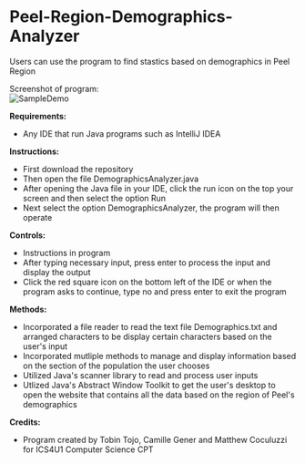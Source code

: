 # Peel-Region-Demographics-Analyzer
Users can use the program to find stastics based on demographics in Peel Region

Screenshot of program:
<br />![SampleDemo](https://user-images.githubusercontent.com/69814148/105614815-d9c6dc80-5d99-11eb-9ffa-8c0f44282619.png)

__Requirements:__ 
- Any IDE that run Java programs such as IntelliJ IDEA 

 __Instructions:__
- First download the repository
- Then open the file DemographicsAnalyzer.java
- After opening the Java file in your IDE, click the run icon on the top your screen and then select the option Run
- Next select the option DemographicsAnalyzer, the program will then operate

__Controls:__ 
- Instructions in program
- After typing necessary input, press enter to process the input and display the output
- Click the red square icon on the bottom left of the IDE or when the program asks to continue, type no and press enter to exit the program

__Methods:__ 
- Incorporated a file reader to read the text file Demographics.txt and arranged characters to be display certain characters based on the user's input
- Incorporated mutliple methods to manage and display information based on the section of the population the user chooses
- Utilized Java's scanner library to read and process user inputs
- Utlized Java's Abstract Window Toolkit to get the user's desktop to open the website that contains all the data based on the region of Peel's demographics

__Credits:__
- Program created by Tobin Tojo, Camille Gener and Matthew Coculuzzi for ICS4U1 Computer Science CPT
